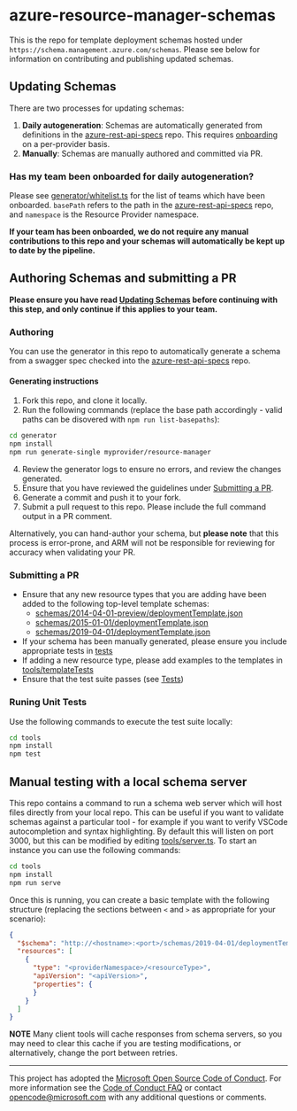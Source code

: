 # azure-resource-manager-schemas 

This is the repo for template deployment schemas hosted under `https://schema.management.azure.com/schemas`. Please see below for information on contributing and publishing updated schemas.

## Updating Schemas
There are two processes for updating schemas:
1. **Daily autogeneration**: Schemas are automatically generated from definitions in the [azure-rest-api-specs](https://github.com/Azure/azure-rest-api-specs) repo. This requires [onboarding](/generator/README.md#onboarding-teams-to-autogeneration-pipeline) on a per-provider basis.
2. **Manually**: Schemas are manually authored and committed via PR.

### Has my team been onboarded for daily autogeneration?
Please see [generator/whitelist.ts](/generator/whitelist) for the list of teams which have been onboarded. `basePath` refers to the path in the [azure-rest-api-specs](https://github.com/Azure/azure-rest-api-specs) repo, and `namespace` is the Resource Provider namespace.

**If your team has been onboarded, we do not require any manual contributions to this repo and your schemas will automatically be kept up to date by the pipeline.**

## Authoring Schemas and submitting a PR
**Please ensure you have read [Updating Schemas](#updating-schemas) before continuing with this step, and only continue if this applies to your team.**

### Authoring
You can use the generator in this repo to automatically generate a schema from a swagger spec checked into the [azure-rest-api-specs](https://github.com/Azure/azure-rest-api-specs) repo.

#### Generating instructions
1. Fork this repo, and clone it locally.
2. Run the following commands (replace the base path accordingly - valid paths can be disovered with `npm run list-basepaths`):
```bash
cd generator
npm install
npm run generate-single myprovider/resource-manager
```
4. Review the generator logs to ensure no errors, and review the changes generated.
5. Ensure that you have reviewed the guidelines under [Submitting a PR](#submitting-a-pr).
6. Generate a commit and push it to your fork.
7. Submit a pull request to this repo. Please include the full command output in a PR comment.

Alternatively, you can hand-author your schema, but **please note** that this process is error-prone, and ARM will not be responsible for reviewing for accuracy when validating your PR.

### Submitting a PR
* Ensure that any new resource types that you are adding have been added to the following top-level template schemas:
  * [schemas/2014-04-01-preview/deploymentTemplate.json](/schemas/2014-04-01-preview/deploymentTemplate.json)
  * [schemas/2015-01-01/deploymentTemplate.json](/schemas/2015-01-01/deploymentTemplate.json)
  * [schemas/2019-04-01/deploymentTemplate.json](/schemas/2019-04-01/deploymentTemplate.json)
* If your schema has been manually generated, please ensure you include appropriate tests in [tests](/tests/)
* If adding a new resource type, please add examples to the templates in [tools/templateTests](/tools/templateTests/)
* Ensure that the test suite passes (see [Tests](#tests))

### Runing Unit Tests
Use the following commands to execute the test suite locally:
```bash
cd tools
npm install
npm test
```

## Manual testing with a local schema server
This repo contains a command to run a schema web server which will host files directly from your local repo. This can be useful if you want to validate schemas against a particular tool - for example if you want to verify VSCode autocompletion and syntax highlighting. By default this will listen on port 3000, but this can be modified by editing [tools/server.ts](/tools/server.ts).
To start an instance you can use the following commands:
```bash
cd tools
npm install
npm run serve
```

Once this is running, you can create a basic template with the following structure (replacing the sections between `<` and `>` as appropriate for your scenario):
```json
{
  "$schema": "http://<hostname>:<port>/schemas/2019-04-01/deploymentTemplate.json",
  "resources": [
    {
      "type": "<providerNamespace>/<resourceType>",
      "apiVersion": "<apiVersion>",
      "properties": {
      }
    }
  ]
}
```
**NOTE** Many client tools will cache responses from schema servers, so you may need to clear this cache if you are testing modifications, or alternatively, change the port between retries.

---
This project has adopted the [Microsoft Open Source Code of Conduct](https://opensource.microsoft.com/codeofconduct/). For more information see the [Code of Conduct FAQ](https://opensource.microsoft.com/codeofconduct/faq/) or contact [opencode@microsoft.com](mailto:opencode@microsoft.com) with any additional questions or comments.

